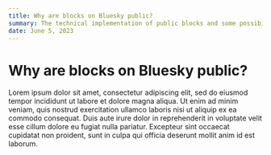 ```yaml
---
title: Why are blocks on Bluesky public?
summary: The technical implementation of public blocks and some possibilities for more privacy preserving block implementations — an area of active research and experimentation. 
date: June 5, 2023
---
```


# Why are blocks on Bluesky public?

Lorem ipsum dolor sit amet, consectetur adipiscing elit, sed do eiusmod tempor incididunt ut labore et dolore magna aliqua. Ut enim ad minim veniam, quis nostrud exercitation ullamco laboris nisi ut aliquip ex ea commodo consequat. Duis aute irure dolor in reprehenderit in voluptate velit esse cillum dolore eu fugiat nulla pariatur. Excepteur sint occaecat cupidatat non proident, sunt in culpa qui officia deserunt mollit anim id est laborum.
